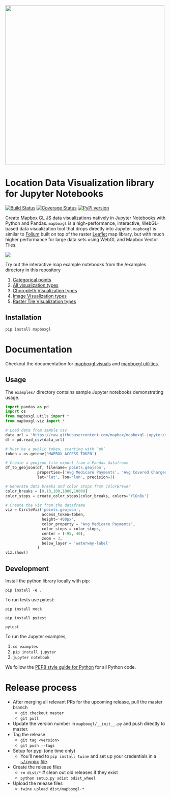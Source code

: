 <a href="https://www.mapbox.com">
  <img src="https://upload.wikimedia.org/wikipedia/commons/thumb/b/b4/Mapbox_Logo.svg/1280px-Mapbox_Logo.svg.png" width="500"/>
</a>

# Location Data Visualization library for Jupyter Notebooks

[![Build Status](https://travis-ci.org/mapbox/mapboxgl-jupyter.svg?branch=master)](https://travis-ci.org/mapbox/mapboxgl-jupyter)
[![Coverage Status](https://coveralls.io/repos/github/mapbox/mapboxgl-jupyter/badge.svg?branch=master)](https://coveralls.io/github/mapbox/mapboxgl-jupyter?branch=master)
[![PyPI version](https://badge.fury.io/py/mapboxgl.svg)](https://badge.fury.io/py/mapboxgl)

Create [Mapbox GL JS](https://www.mapbox.com/mapbox-gl-js/api/) data visualizations natively in Jupyter Notebooks with Python and Pandas.  `mapboxgl` is a high-performance, interactive, WebGL-based data visualization tool that drops directly into Jupyter.  `mapboxgl` is similar to [Folium](https://github.com/python-visualization/folium) built on top of the raster [Leaflet](http://leafletjs.com/) map library, but with much higher performance for large data sets using WebGL and Mapbox Vector Tiles.

![](https://cl.ly/3a0K2m1o2j1A/download/Image%202018-02-22%20at%207.16.58%20PM.png)

Try out the interactive map example notebooks from the /examples directory in this repository

1. [Categorical points](https://nbviewer.jupyter.org/github/mapbox/mapboxgl-jupyter/blob/master/examples/notebooks/point-viz-categorical-example.ipynb)
2. [All visualization types](https://nbviewer.jupyter.org/github/mapbox/mapboxgl-jupyter/blob/master/examples/notebooks/point-viz-types-example.ipynb)
3. [Choropleth Visualization types](https://nbviewer.jupyter.org/github/mapbox/mapboxgl-jupyter/blob/master/examples/notebooks/choropleth-viz-example.ipynb)
4. [Image Visualization types](https://nbviewer.jupyter.org/github/mapbox/mapboxgl-jupyter/blob/master/examples/notebooks/image-vis-type-example.ipynb)
5. [Raster Tile Visualization types](https://nbviewer.jupyter.org/github/mapbox/mapboxgl-jupyter/blob/master/examples/notebooks/rastertile-viz-type-example.ipynb)

## Installation

`pip install mapboxgl`

# Documentation

Checkout the documentation for [mapboxgl visuals](https://github.com/mapbox/mapboxgl-jupyter/blob/master/docs-markdown/viz.md) and [mapboxgl utilities](https://github.com/mapbox/mapboxgl-jupyter/blob/master/docs-markdown/utils.md).

## Usage

The `examples/` directory contains sample Jupyter notebooks demonstrating usage.  

```python
import pandas as pd
import os
from mapboxgl.utils import *
from mapboxgl.viz import *

# Load data from sample csv
data_url = 'https://raw.githubusercontent.com/mapbox/mapboxgl-jupyter/master/examples/points.csv'
df = pd.read_csv(data_url)

# Must be a public token, starting with `pk`
token = os.getenv('MAPBOX_ACCESS_TOKEN')

# Create a geojson file export from a Pandas dataframe
df_to_geojson(df, filename='points.geojson',
              properties=['Avg Medicare Payments', 'Avg Covered Charges', 'date'],
              lat='lat', lon='lon', precision=3)

# Generate data breaks and color stops from colorBrewer
color_breaks = [0,10,100,1000,10000]
color_stops = create_color_stops(color_breaks, colors='YlGnBu')

# Create the viz from the dataframe
viz = CircleViz('points.geojson',
                access_token=token,
                height='400px',
                color_property = "Avg Medicare Payments",
                color_stops = color_stops,
                center = (-95, 40),
                zoom = 3,
                below_layer = 'waterway-label'
              )
viz.show()
```

## Development

Install the python library locally with pip:

`pip install -e .`

To run tests use pytest:

`pip install mock`

`pip install pytest`

`pytest`

To run the Jupyter examples, 

1. `cd examples`
2. `pip install jupyter`
2. `jupyter notebook`

We follow the [PEP8 style guide for Python](http://www.python.org/dev/peps/pep-0008/) for all Python code.

# Release process

- After merging all relevant PRs for the upcoming release, pull the master branch
    * `git checkout master`
    * `git pull`
- Update the version number in `mapboxgl/__init__.py` and push directly to master.
- Tag the release
    * `git tag <version>`
    * `git push --tags`
- Setup for pypi (one time only)
    * You'll need to `pip install twine` and set up your credentials in a [~/.pypirc](https://docs.python.org/2/distutils/packageindex.html#pypirc) [file](https://docs.python.org/2/distutils/packageindex.html#pypirc).
- Create the release files
    * `rm dist/*`  # clean out old releases if they exist
    * `python setup.py sdist bdist_wheel`
- Upload the release files
    * `twine upload dist/mapboxgl-*`
